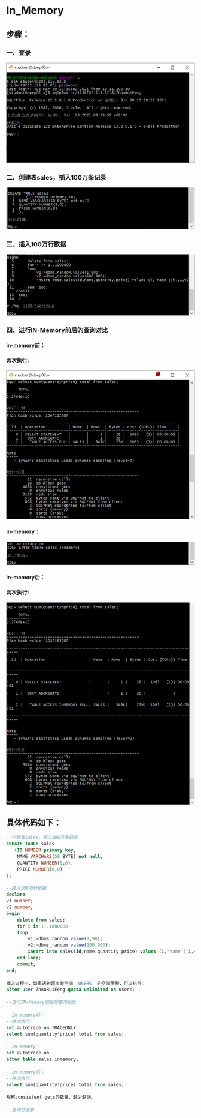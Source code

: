 # In_Memory

## 步骤：

### 一、登录

![image-20210309210804757](https://github.com/Gamecero/oracle/blob/main/In_Memory/img/login.png)

### 二、创建表sales，插入100万条记录

![image-20210309210804757](https://github.com/Gamecero/oracle/blob/main/In_Memory/img/table.png)

### 三、插入100万行数据

![image-20210309210804757](https://github.com/Gamecero/oracle/blob/main/In_Memory/img/insert.png)

### 四、进行IN-Memory前后的查询对比

#### in-memory前：

#### 两次执行:

![image-20210309210804757](https://github.com/Gamecero/oracle/blob/main/In_Memory/img/in-memory-before.png)

#### in-memory：

![image-20210309210804757](https://github.com/Gamecero/oracle/blob/main/In_Memory/img/inmemory.png)

#### in-memory后：

#### 两次执行:

![image-20210309210804757](https://github.com/Gamecero/oracle/blob/main/In_Memory/img/inmemory-after.png)

## 具体代码如下：

```sql
--创建表sales，插入100万条记录
CREATE TABLE sales
   (ID NUMBER primary key, 
	NAME VARCHAR2(50 BYTE) not null, 
	QUANTITY NUMBER(8,0), 
	PRICE NUMBER(8,0)
);

--插入100万行数据
declare 
v1 number;
v2 number;
begin
    delete from sales;
    for i in 1..1000000
    loop
        v1:=dbms_random.value(1,90);
        v2:=dbms_random.value(100,900);
        insert into sales(id,name,quantity,price) values (i,'name'||i,v1,v2);
    end loop;
    commit;
end;

插入过程中，如果遇到超出表空间 'USERS' 的空间限额，可以执行：
alter user ZhouRuiFeng quota unlimited on users;

--进行IN-Memory前后的查询对比

--in-memory前：
--两次执行:
set autotrace on TRACEONLY 
select sum(quantity*price) total from sales;

--in-memory：
set autotrace on
alter table sales inmemory;

--in-memory后：
--两次执行:
select sum(quantity*price) total from sales;

观察consistent gets的数量，越少越快。

--查询总金额
```

